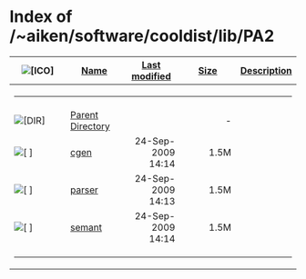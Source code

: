 # Index of /~aiken/software/cooldist/lib/PA2

<table>
<colgroup>
<col style="width: 20%" />
<col style="width: 20%" />
<col style="width: 20%" />
<col style="width: 20%" />
<col style="width: 20%" />
</colgroup>
<thead>
<tr>
<th><img src="/icons/blank.gif" alt="[ICO]" /></th>
<th><a href="?C=N;O=D">Name</a></th>
<th><a href="?C=M;O=A">Last modified</a></th>
<th><a href="?C=S;O=A">Size</a></th>
<th><a href="?C=D;O=A">Description</a></th>
</tr>
</thead>
<tbody>
<tr>
<th colspan="5"><hr /></th>
</tr>
&#10;<tr>
<td data-valign="top"><img src="/icons/back.gif" alt="[DIR]" /></td>
<td><a href="/~aiken/software/cooldist/lib/">Parent Directory</a></td>
<td> </td>
<td style="text-align: right;">-</td>
<td> </td>
</tr>
<tr>
<td data-valign="top"><img src="/icons/unknown.gif" alt="[ ]" /></td>
<td><a href="cgen">cgen</a></td>
<td style="text-align: right;">24-Sep-2009 14:14</td>
<td style="text-align: right;">1.5M</td>
<td> </td>
</tr>
<tr>
<td data-valign="top"><img src="/icons/unknown.gif" alt="[ ]" /></td>
<td><a href="parser">parser</a></td>
<td style="text-align: right;">24-Sep-2009 14:13</td>
<td style="text-align: right;">1.5M</td>
<td> </td>
</tr>
<tr>
<td data-valign="top"><img src="/icons/unknown.gif" alt="[ ]" /></td>
<td><a href="semant">semant</a></td>
<td style="text-align: right;">24-Sep-2009 14:14</td>
<td style="text-align: right;">1.5M</td>
<td> </td>
</tr>
<tr>
<td colspan="5"><hr /></td>
</tr>
</tbody>
</table>
